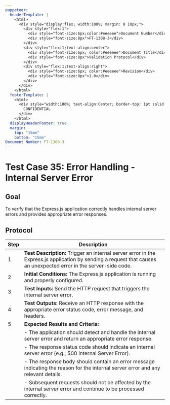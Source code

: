 ```yaml
---
puppeteer:
  headerTemplate: |
    <html>
      <div style="display:flex; width:100%; margin: 0 10px;">
        <div style="flex:1">
          <div style="font-size:6px;color:#eeeeee">Document Number</div>
          <div style="font-size:8px">FT-1308-3</div>
        </div>
        <div style="flex:1;text-align:center">
          <div style="font-size:6px; color:#eeeeee">Document Title</div>
          <div style="font-size:8px">Validation Protocol</div>
        </div>
        <div style="flex:1;text-align:right">
          <div style="font-size:6px; color:#eeeeee">Revision</div>
          <div style="font-size:8px">1.0</div>
        </div>
      </div>
    </html>
  footerTemplate: |
    <html>
      <div style="width:100%; text-align:Center; border-top: 1pt solid #eeeeee; margin: 0 20px -10px 0; font-size: 8pt; color: #000000">
        CONFIDENTIAL
      </div>
    </html>
  displayHeaderFooter: true
  margin:
    top: "15mm"
    bottom: "15mm"
Document Number: FT-1308-3
---
```


# Test Case 35: Error Handling - Internal Server Error

## Goal

To verify that the Express.js application correctly handles internal server errors and provides appropriate error responses.

## Protocol

| Step | Description                                                  |
|------|--------------------------------------------------------------|
| 1    | **Test Description:** Trigger an internal server error in the Express.js application by sending a request that causes an unexpected error in the server-side code. |
| 2    | **Initial Conditions:** The Express.js application is running and properly configured. |
| 3    | **Test Inputs:** Send the HTTP request that triggers the internal server error. |
| 4    | **Test Outputs:** Receive an HTTP response with the appropriate error status code, error message, and headers. |
| 5    | **Expected Results and Criteria:**                                 |
|      | - The application should detect and handle the internal server error and return an appropriate error response. |
|      | - The response status code should indicate an internal server error (e.g., 500 Internal Server Error). |
|      | - The response body should contain an error message indicating the reason for the internal server error and any relevant details. |
|      | - Subsequent requests should not be affected by the internal server error and continue to be processed correctly. |
